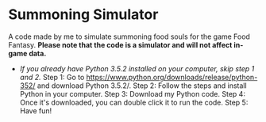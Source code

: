 # Summoning Simulator
A code made by me to simulate summoning food souls for the game Food Fantasy.
**Please note that the code is a simulator and will not affect in-game data.**
* *If you already have Python 3.5.2 installed on your computer, skip step 1 and 2.*
Step 1: Go to https://www.python.org/downloads/release/python-352/ and download Python 3.5.2/.
Step 2: Follow the steps and install Python in your computer.
Step 3: Download my Python code.
Step 4: Once it's downloaded, you can double click it to run the code.
Step 5: Have fun!
